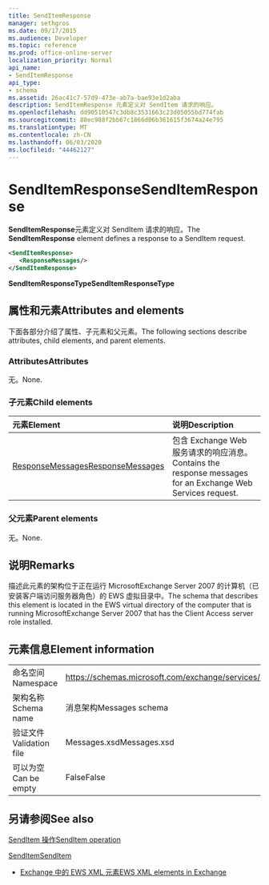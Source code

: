 ```yaml
---
title: SendItemResponse
manager: sethgros
ms.date: 09/17/2015
ms.audience: Developer
ms.topic: reference
ms.prod: office-online-server
localization_priority: Normal
api_name:
- SendItemResponse
api_type:
- schema
ms.assetid: 26ac41c7-57d9-473e-ab7a-bae93e1d2aba
description: SendItemResponse 元素定义对 SendItem 请求的响应。
ms.openlocfilehash: dd90510547c3db8c3531663c23d05055bd774fab
ms.sourcegitcommit: 88ec988f2bb67c1866d06b361615f3674a24e795
ms.translationtype: MT
ms.contentlocale: zh-CN
ms.lasthandoff: 06/03/2020
ms.locfileid: "44462127"
---
```

# <a name="senditemresponse"></a><span data-ttu-id="7ff71-103">SendItemResponse</span><span class="sxs-lookup"><span data-stu-id="7ff71-103">SendItemResponse</span></span>

<span data-ttu-id="7ff71-104">**SendItemResponse**元素定义对 SendItem 请求的响应。</span><span class="sxs-lookup"><span data-stu-id="7ff71-104">The **SendItemResponse** element defines a response to a SendItem request.</span></span> 
  
```xml
<SendItemResponse>
   <ResponseMessages/>
</SendItemResponse>
```

 <span data-ttu-id="7ff71-105">**SendItemResponseType**</span><span class="sxs-lookup"><span data-stu-id="7ff71-105">**SendItemResponseType**</span></span>
## <a name="attributes-and-elements"></a><span data-ttu-id="7ff71-106">属性和元素</span><span class="sxs-lookup"><span data-stu-id="7ff71-106">Attributes and elements</span></span>

<span data-ttu-id="7ff71-107">下面各部分介绍了属性、子元素和父元素。</span><span class="sxs-lookup"><span data-stu-id="7ff71-107">The following sections describe attributes, child elements, and parent elements.</span></span>
  
### <a name="attributes"></a><span data-ttu-id="7ff71-108">Attributes</span><span class="sxs-lookup"><span data-stu-id="7ff71-108">Attributes</span></span>

<span data-ttu-id="7ff71-109">无。</span><span class="sxs-lookup"><span data-stu-id="7ff71-109">None.</span></span>
  
### <a name="child-elements"></a><span data-ttu-id="7ff71-110">子元素</span><span class="sxs-lookup"><span data-stu-id="7ff71-110">Child elements</span></span>

|<span data-ttu-id="7ff71-111">**元素**</span><span class="sxs-lookup"><span data-stu-id="7ff71-111">**Element**</span></span>|<span data-ttu-id="7ff71-112">**说明**</span><span class="sxs-lookup"><span data-stu-id="7ff71-112">**Description**</span></span>|
|:-----|:-----|
|[<span data-ttu-id="7ff71-113">ResponseMessages</span><span class="sxs-lookup"><span data-stu-id="7ff71-113">ResponseMessages</span></span>](responsemessages.md) <br/> |<span data-ttu-id="7ff71-114">包含 Exchange Web 服务请求的响应消息。</span><span class="sxs-lookup"><span data-stu-id="7ff71-114">Contains the response messages for an Exchange Web Services request.</span></span>  <br/> |
   
### <a name="parent-elements"></a><span data-ttu-id="7ff71-115">父元素</span><span class="sxs-lookup"><span data-stu-id="7ff71-115">Parent elements</span></span>

<span data-ttu-id="7ff71-116">无。</span><span class="sxs-lookup"><span data-stu-id="7ff71-116">None.</span></span>
  
## <a name="remarks"></a><span data-ttu-id="7ff71-117">说明</span><span class="sxs-lookup"><span data-stu-id="7ff71-117">Remarks</span></span>

<span data-ttu-id="7ff71-118">描述此元素的架构位于正在运行 MicrosoftExchange Server 2007 的计算机（已安装客户端访问服务器角色）的 EWS 虚拟目录中。</span><span class="sxs-lookup"><span data-stu-id="7ff71-118">The schema that describes this element is located in the EWS virtual directory of the computer that is running MicrosoftExchange Server 2007 that has the Client Access server role installed.</span></span>
  
## <a name="element-information"></a><span data-ttu-id="7ff71-119">元素信息</span><span class="sxs-lookup"><span data-stu-id="7ff71-119">Element information</span></span>

|||
|:-----|:-----|
|<span data-ttu-id="7ff71-120">命名空间</span><span class="sxs-lookup"><span data-stu-id="7ff71-120">Namespace</span></span>  <br/> |https://schemas.microsoft.com/exchange/services/2006/messages  <br/> |
|<span data-ttu-id="7ff71-121">架构名称</span><span class="sxs-lookup"><span data-stu-id="7ff71-121">Schema name</span></span>  <br/> |<span data-ttu-id="7ff71-122">消息架构</span><span class="sxs-lookup"><span data-stu-id="7ff71-122">Messages schema</span></span>  <br/> |
|<span data-ttu-id="7ff71-123">验证文件</span><span class="sxs-lookup"><span data-stu-id="7ff71-123">Validation file</span></span>  <br/> |<span data-ttu-id="7ff71-124">Messages.xsd</span><span class="sxs-lookup"><span data-stu-id="7ff71-124">Messages.xsd</span></span>  <br/> |
|<span data-ttu-id="7ff71-125">可以为空</span><span class="sxs-lookup"><span data-stu-id="7ff71-125">Can be empty</span></span>  <br/> |<span data-ttu-id="7ff71-126">False</span><span class="sxs-lookup"><span data-stu-id="7ff71-126">False</span></span>  <br/> |
   
## <a name="see-also"></a><span data-ttu-id="7ff71-127">另请参阅</span><span class="sxs-lookup"><span data-stu-id="7ff71-127">See also</span></span>



[<span data-ttu-id="7ff71-128">SendItem 操作</span><span class="sxs-lookup"><span data-stu-id="7ff71-128">SendItem operation</span></span>](senditem-operation.md)
  
[<span data-ttu-id="7ff71-129">SendItem</span><span class="sxs-lookup"><span data-stu-id="7ff71-129">SendItem</span></span>](senditem.md)


- [<span data-ttu-id="7ff71-130">Exchange 中的 EWS XML 元素</span><span class="sxs-lookup"><span data-stu-id="7ff71-130">EWS XML elements in Exchange</span></span>](ews-xml-elements-in-exchange.md)

